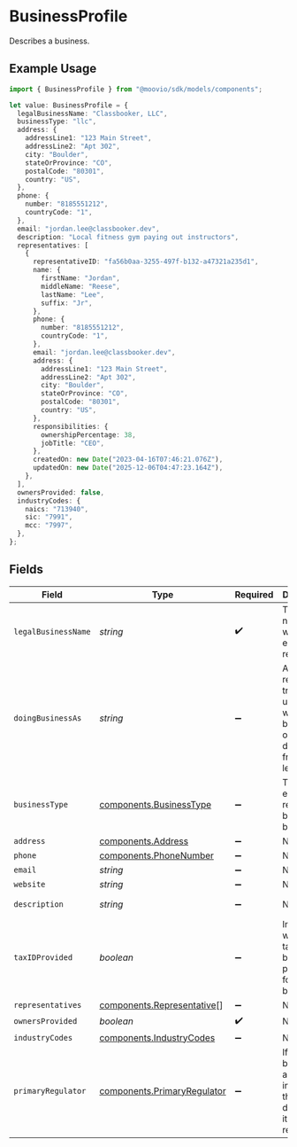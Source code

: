 # BusinessProfile

Describes a business.

## Example Usage

```typescript
import { BusinessProfile } from "@moovio/sdk/models/components";

let value: BusinessProfile = {
  legalBusinessName: "Classbooker, LLC",
  businessType: "llc",
  address: {
    addressLine1: "123 Main Street",
    addressLine2: "Apt 302",
    city: "Boulder",
    stateOrProvince: "CO",
    postalCode: "80301",
    country: "US",
  },
  phone: {
    number: "8185551212",
    countryCode: "1",
  },
  email: "jordan.lee@classbooker.dev",
  description: "Local fitness gym paying out instructors",
  representatives: [
    {
      representativeID: "fa56b0aa-3255-497f-b132-a47321a235d1",
      name: {
        firstName: "Jordan",
        middleName: "Reese",
        lastName: "Lee",
        suffix: "Jr",
      },
      phone: {
        number: "8185551212",
        countryCode: "1",
      },
      email: "jordan.lee@classbooker.dev",
      address: {
        addressLine1: "123 Main Street",
        addressLine2: "Apt 302",
        city: "Boulder",
        stateOrProvince: "CO",
        postalCode: "80301",
        country: "US",
      },
      responsibilities: {
        ownershipPercentage: 38,
        jobTitle: "CEO",
      },
      createdOn: new Date("2023-04-16T07:46:21.076Z"),
      updatedOn: new Date("2025-12-06T04:47:23.164Z"),
    },
  ],
  ownersProvided: false,
  industryCodes: {
    naics: "713940",
    sic: "7991",
    mcc: "7997",
  },
};
```

## Fields

| Field                                                                                        | Type                                                                                         | Required                                                                                     | Description                                                                                  | Example                                                                                      |
| -------------------------------------------------------------------------------------------- | -------------------------------------------------------------------------------------------- | -------------------------------------------------------------------------------------------- | -------------------------------------------------------------------------------------------- | -------------------------------------------------------------------------------------------- |
| `legalBusinessName`                                                                          | *string*                                                                                     | :heavy_check_mark:                                                                           | The legal name under which the entity is registered.                                         | Classbooker, LLC                                                                             |
| `doingBusinessAs`                                                                            | *string*                                                                                     | :heavy_minus_sign:                                                                           | A registered trade name under which the business operates, if different from its legal name. |                                                                                              |
| `businessType`                                                                               | [components.BusinessType](../../models/components/businesstype.md)                           | :heavy_minus_sign:                                                                           | The type of entity represented by this business.                                             | llc                                                                                          |
| `address`                                                                                    | [components.Address](../../models/components/address.md)                                     | :heavy_minus_sign:                                                                           | N/A                                                                                          |                                                                                              |
| `phone`                                                                                      | [components.PhoneNumber](../../models/components/phonenumber.md)                             | :heavy_minus_sign:                                                                           | N/A                                                                                          |                                                                                              |
| `email`                                                                                      | *string*                                                                                     | :heavy_minus_sign:                                                                           | N/A                                                                                          | jordan.lee@classbooker.dev                                                                   |
| `website`                                                                                    | *string*                                                                                     | :heavy_minus_sign:                                                                           | N/A                                                                                          |                                                                                              |
| `description`                                                                                | *string*                                                                                     | :heavy_minus_sign:                                                                           | N/A                                                                                          | Local fitness gym paying out instructors                                                     |
| `taxIDProvided`                                                                              | *boolean*                                                                                    | :heavy_minus_sign:                                                                           | Indicates whether a tax ID has been provided for this business.                              |                                                                                              |
| `representatives`                                                                            | [components.Representative](../../models/components/representative.md)[]                     | :heavy_minus_sign:                                                                           | N/A                                                                                          |                                                                                              |
| `ownersProvided`                                                                             | *boolean*                                                                                    | :heavy_check_mark:                                                                           | N/A                                                                                          |                                                                                              |
| `industryCodes`                                                                              | [components.IndustryCodes](../../models/components/industrycodes.md)                         | :heavy_minus_sign:                                                                           | N/A                                                                                          |                                                                                              |
| `primaryRegulator`                                                                           | [components.PrimaryRegulator](../../models/components/primaryregulator.md)                   | :heavy_minus_sign:                                                                           | If the business is a financial institution, this field describes its primary regulator.      |                                                                                              |